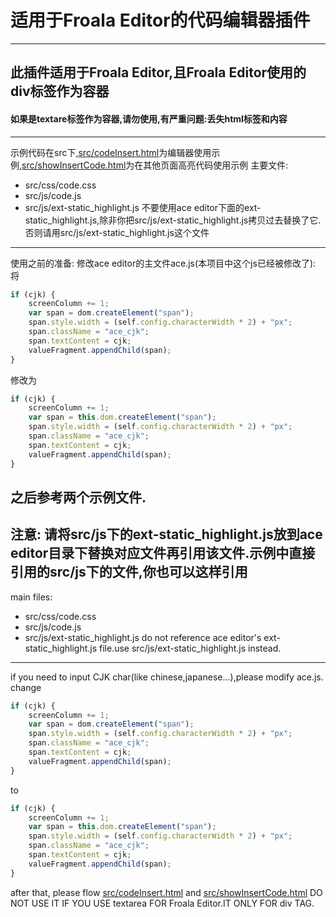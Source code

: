 # 适用于Froala Editor的代码编辑器插件
---
## 此插件适用于Froala Editor,且Froala Editor使用的div标签作为容器
#### 如果是textare标签作为容器,请勿使用,有严重问题:丢失html标签和内容
---
示例代码在src下,[src/codeInsert.html](src/codeInsert.html)为编辑器使用示例,[src/showInsertCode.html](src/showInsertCode.html)为在其他页面高亮代码使用示例
主要文件:
* src/css/code.css
* src/js/code.js
* src/js/ext-static_highlight.js
不要使用ace editor下面的ext-static_highlight.js,除非你把src/js/ext-static_highlight.js拷贝过去替换了它.否则请用src/js/ext-static_highlight.js这个文件
---
使用之前的准备:
修改ace editor的主文件ace.js(本项目中这个js已经被修改了):
将
```javascript
if (cjk) {
    screenColumn += 1;
    var span = dom.createElement("span");
    span.style.width = (self.config.characterWidth * 2) + "px";
    span.className = "ace_cjk";
    span.textContent = cjk;
    valueFragment.appendChild(span);
}
```
修改为
```javascript
if (cjk) {
    screenColumn += 1;
    var span = this.dom.createElement("span");
    span.style.width = (self.config.characterWidth * 2) + "px";
    span.className = "ace_cjk";
    span.textContent = cjk;
    valueFragment.appendChild(span);
}
```
之后参考两个示例文件.
---
注意:
请将src/js下的ext-static_highlight.js放到ace editor目录下替换对应文件再引用该文件.示例中直接引用的src/js下的文件,你也可以这样引用
---
main files:
* src/css/code.css
* src/js/code.js
* src/js/ext-static_highlight.js
do not reference ace editor's ext-static_highlight.js file.use src/js/ext-static_highlight.js instead.
---
if you need to input CJK char(like chinese,japanese...),please modify ace.js.
change
```javascript
if (cjk) {
    screenColumn += 1;
    var span = dom.createElement("span");
    span.style.width = (self.config.characterWidth * 2) + "px";
    span.className = "ace_cjk";
    span.textContent = cjk;
    valueFragment.appendChild(span);
}
```
to
```javascript
if (cjk) {
    screenColumn += 1;
    var span = this.dom.createElement("span");
    span.style.width = (self.config.characterWidth * 2) + "px";
    span.className = "ace_cjk";
    span.textContent = cjk;
    valueFragment.appendChild(span);
}
```
after that, please flow [src/codeInsert.html](src/codeInsert.html) and [src/showInsertCode.html](src/showInsertCode.html)
DO NOT USE IT IF YOU USE textarea FOR Froala Editor.IT ONLY FOR div TAG.
